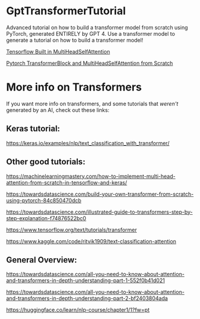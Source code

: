 # GptTransformerTutorial
Advanced tutorial on how to build a transformer model from scratch using PyTorch, generated ENTIRELY by GPT 4.  Use a  transformer model to generate a tutorial on how to build a transformer model!

[Tensorflow Built in MultiHeadSelfAttention](https://github.com/KRcpl88/GptTransformerTutorial/blob/main/chatgpt-transformer-imdb-basic.ipynb)


[Pytorch TransformerBlock and MultiHeadSelfAttention from Scratch](https://github.com/KRcpl88/GptTransformerTutorial/blob/main/chatgpt-transformer-imdb-advanced.ipynb)


# More info on Transformers
If you want more info on transformers, and some tutorials that _weren't_ generated by an AI, check out these links:

## Keras tutorial:
https://keras.io/examples/nlp/text_classification_with_transformer/

## Other good tutorials:
https://machinelearningmastery.com/how-to-implement-multi-head-attention-from-scratch-in-tensorflow-and-keras/

https://towardsdatascience.com/build-your-own-transformer-from-scratch-using-pytorch-84c850470dcb

https://towardsdatascience.com/illustrated-guide-to-transformers-step-by-step-explanation-f74876522bc0

https://www.tensorflow.org/text/tutorials/transformer

https://www.kaggle.com/code/ritvik1909/text-classification-attention


## General Overview:
https://towardsdatascience.com/all-you-need-to-know-about-attention-and-transformers-in-depth-understanding-part-1-552f0b41d021

https://towardsdatascience.com/all-you-need-to-know-about-attention-and-transformers-in-depth-understanding-part-2-bf2403804ada

https://huggingface.co/learn/nlp-course/chapter1/1?fw=pt

